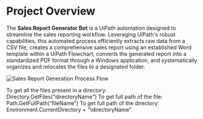 # Project Overview

The **Sales Report Generator Bot** is a UiPath automation designed to streamline the sales reporting workflow. Leveraging UiPath's robust capabilities, this automated process efficiently extracts raw data from a CSV file, creates a comprehensive sales report using an established Word template within a UiPath Flowchart, converts the generated report into a standardized PDF format through a Windows application, and systematically organizes and relocates the files to a designated folder.

![Sales Report Generation Process Flow](https://github.com/pooh2304/UiPath-Projects/assets/51374683/ce88b9b8-d619-41a1-9d80-91dca8efc1bf)


To get all the files present in a directory: Directory.GetFiles("directoryName")
To get full path of the file: Path.GetFullPath(“fileName”)
To get full path of the directory: Environment.CurrentDirectory + "\directoryName"
